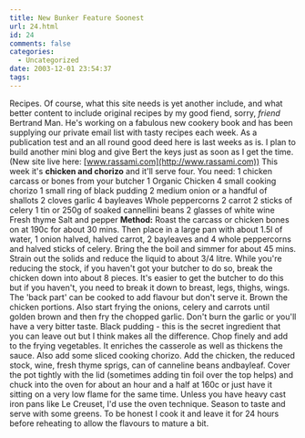 ```yaml
---
title: New Bunker Feature Soonest
url: 24.html
id: 24
comments: false
categories:
  - Uncategorized
date: 2003-12-01 23:54:37
tags:
---
```


Recipes. Of course, what this site needs is yet another include, and what better content to include original recipes by my good fiend, sorry, _friend_ Bertrand Man. He's working on a fabulous new cookery book and has been supplying our private email list with tasty recipes each week. As a publication test and an all round good deed here is last weeks as is. I plan to build another mini blog and give Bert the keys just as soon as I get the time. (New site live here: [www.rassami.com](http://www.rassami.com)) This week it's **chicken and chorizo** and it'll serve four. You need: 1 chicken carcass or bones from your butcher 1 Organic Chicken 4 small cooking chorizo 1 small ring of black pudding 2 medium onion or a handful of shallots 2 cloves garlic 4 bayleaves Whole peppercorns 2 carrot 2 sticks of celery 1 tin or 250g of soaked cannellini beans 2 glasses of white wine Fresh thyme Salt and pepper **Method:** Roast the carcass or chicken bones on at 190c for about 30 mins. Then place in a large pan with about 1.5l of water, 1 onion halved, halved carrot, 2 bayleaves and 4 whole peppercorns and halved sticks of celery. Bring the the boil and simmer for about 45 mins. Strain out the solids and reduce the liquid to about 3/4 litre. While you're reducing the stock, if you haven't got your butcher to do so, break the chicken down into about 8 pieces. It's easier to get the butcher to do this but if you haven't, you need to break it down to breast, legs, thighs, wings. The 'back part' can be cooked to add flavour but don't serve it. Brown the chicken portions. Also start frying the onions, celery and carrots until golden brown and then fry the chopped garlic. Don't burn the garlic or you'll have a very bitter taste. Black pudding - this is the secret ingredient that you can leave out but I think makes all the difference. Chop finely and add to the frying vegetables. It enriches the casserole as well as thickens the sauce. Also add some sliced cooking chorizo. Add the chicken, the reduced stock, wine, fresh thyme sprigs, can of canneline beans andbayleaf. Cover the pot tightly with the lid (sometimes adding tin foil over the top helps) and chuck into the oven for about an hour and a half at 160c or just have it sitting on a very low flame for the same time. Unless you have heavy cast iron pans like Le Creuset, I'd use the oven technique. Season to taste and serve with some greens. To be honest I cook it and leave it for 24 hours before reheating to allow the flavours to mature a bit.